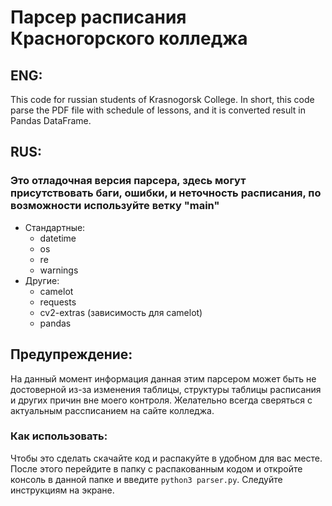 # Парсер расписания Красногорского колледжа

## ENG:
This code for russian students of Krasnogorsk College. 
In short, this code parse the PDF file with schedule of lessons, and it is converted result in Pandas DataFrame.

## RUS:
### Это отладочная версия парсера, здесь могут присутствовать баги, ошибки, и неточность расписания, по возможности используйте ветку "main" 
* Стандартные:
    * datetime
    * os
    * re
    * warnings
* Другие:
    * camelot
    * requests
    * cv2-extras (зависимость для camelot)
    * pandas

## Предупреждение:
На данный момент информация данная этим парсером может быть не достоверной из-за изменения таблицы, структуры таблицы расписания и других причин вне моего контроля.
Желательно всегда сверяться с актуальным рассписанием на сайте колледжа.

### Как использовать:
Чтобы это сделать скачайте код и распакуйте в удобном для вас месте. После этого перейдите в папку с
распакованным кодом и откройте консоль в данной папке и введите `python3 parser.py`.
Следуйте инструкциям на экране.

